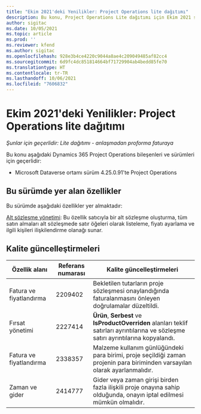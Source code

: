 ```yaml
---
title: "Ekim 2021'deki Yenilikler: Project Operations lite dağıtımı"
description: Bu konu, Project Operations Lite dağıtımı için Ekim 2021 sürümünde yer alan kalite güncelleştirmeleri hakkında bilgi sağlar.
author: sigitac
ms.date: 10/05/2021
ms.topic: article
ms.prod: ''
ms.reviewer: kfend
ms.author: sigitac
ms.openlocfilehash: 928e3b4ce4220c9044a8ae4c209049485af82cc4
ms.sourcegitcommit: 6d9fc4dc851814664bf71729904ab4bedd85fe70
ms.translationtype: HT
ms.contentlocale: tr-TR
ms.lasthandoff: 10/06/2021
ms.locfileid: "7606832"
---
```

# <a name="whats-new-october-2021---project-operations-lite-deployment"></a>Ekim 2021'deki Yenilikler: Project Operations lite dağıtımı

_Şunlar için geçerlidir: Lite dağıtımı - anlaşmadan proforma faturaya_

Bu konu aşağıdaki Dynamics 365 Project Operations bileşenleri ve sürümleri için geçerlidir:

  - Microsoft Dataverse ortamı sürüm 4.25.0.91'te Project Operations


## <a name="features-included-in-this-release"></a>Bu sürümde yer alan özellikler

Bu sürümde aşağıdaki özellikler yer almaktadır:

[Alt sözleşme yönetimi](../subcontracting/managing-subcontracts-overview.md): Bu özellik satıcıyla bir alt sözleşme oluşturma, tüm satın almaları alt sözleşmede satır öğeleri olarak listeleme, fiyatı ayarlama ve ilgili kişileri ilişkilendirme olanağı sunar.


## <a name="quality-updates"></a>Kalite güncelleştirmeleri

| **Özellik alanı** | **Referans numarası** | **Kalite güncelleştirmeleri** |
| --- | --- | --- |
| Fatura ve fiyatlandırma | 2209402 | Bekletilen tutarların proje sözleşmesi onaylandığında faturalanmasını önleyen doğrulamalar düzeltildi. |
|   Fırsat yönetimi | 2227414 | **Ürün**, **Serbest** ve **IsProductOverriden** alanları teklif satırları ayrıntılarına ve sözleşme satırı ayrıntılarına kopyalandı. |
| Fatura ve fiyatlandırma | 2338357 | Malzeme kullanım günlüğündeki para birimi, proje seçildiği zaman projenin para biriminden varsayılan olarak ayarlanmalıdır. |
| Zaman ve gider | 2414777 | Gider veya zaman girişi birden fazla ilişkili proje onayına sahip olduğunda, onayın iptal edilmesi mümkün olmalıdır. |
